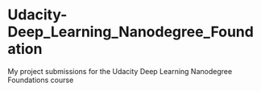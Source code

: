 # Udacity-Deep_Learning_Nanodegree_Foundation
My project submissions for the Udacity Deep Learning Nanodegree Foundations course
